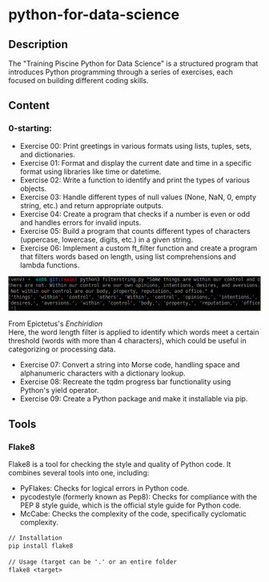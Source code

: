 # python-for-data-science

## Description
The "Training Piscine Python for Data Science" is a structured program that introduces Python programming through a series of exercises, each focused on building different coding skills. 

## Content
### 0-starting:
* Exercise 00: Print greetings in various formats using lists, tuples, sets, and dictionaries.
* Exercise 01: Format and display the current date and time in a specific format using libraries like time or datetime.
* Exercise 02: Write a function to identify and print the types of various objects.
* Exercise 03: Handle different types of null values (None, NaN, 0, empty string, etc.) and return appropriate outputs.
* Exercise 04: Create a program that checks if a number is even or odd and handles errors for invalid inputs.
* Exercise 05: Build a program that counts different types of characters (uppercase, lowercase, digits, etc.) in a given string.
* Exercise 06: Implement a custom ft_filter function and create a program that filters words based on length, using list comprehensions and lambda functions.

<img src="screenshots/ex06.png" />

From Epictetus's <i>Enchiridion</i><br />
Here, the word length filter is applied to identify which words meet a certain threshold (words with more than 4 characters), which could be useful in categorizing or processing data.
* Exercise 07: Convert a string into Morse code, handling space and alphanumeric characters with a dictionary lookup.
* Exercise 08: Recreate the tqdm progress bar functionality using Python's yield operator.
* Exercise 09: Create a Python package and make it installable via pip.

## Tools
### Flake8
Flake8 is a tool for checking the style and quality of Python code. It combines several tools into one, including:<br />
* PyFlakes: Checks for logical errors in Python code.
* pycodestyle (formerly known as Pep8): Checks for compliance with the PEP 8 style guide, which is the official style guide for Python code.
* McCabe: Checks the complexity of the code, specifically cyclomatic complexity.

```
// Installation
pip install flake8

// Usage (target can be '.' or an entire folder
flake8 <target>
```
